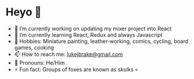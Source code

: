 # Heyo 🦊

- 🔭 I’m currently working on updating my mixer project into React
- 🌱 I’m currently learning React, Redux and always Javascript
- 🥏 Hobbies: Miniature painting, leather-working, comics, cycling, board games, cooking 
- 📫 How to reach me: lukejbrake@gmail.com
- 🦊 Pronouns: He/Him
- ⚡ Fun fact: Groups of foxes are known as skulks 💀
